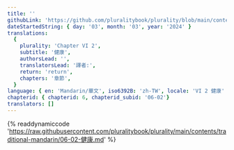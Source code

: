 ```yaml
---
title: ''
githubLink: 'https://github.com/pluralitybook/plurality/blob/main/contents/traditional-mandarin/06-02-健康.md'
dateStartedString: { day: '03', month: '03', year: '2024' }
translations:
  {
    plurality: 'Chapter VI 2',
    subtitle: '健康',
    authorsLead: '',
    translatorsLead: '譯者:',
    return: 'return',
    chapters: '章節',
  }
language: { en: 'Mandarin/華文', iso6392B: 'zh-TW', locale: 'VI 2 健康' }
chapterid: { chapterid: 6, chapterid_subid: '06-02'}
translators: []
---
```

{% readdynamiccode 'https://raw.githubusercontent.com/pluralitybook/plurality/main/contents/traditional-mandarin/06-02-健康.md' %}